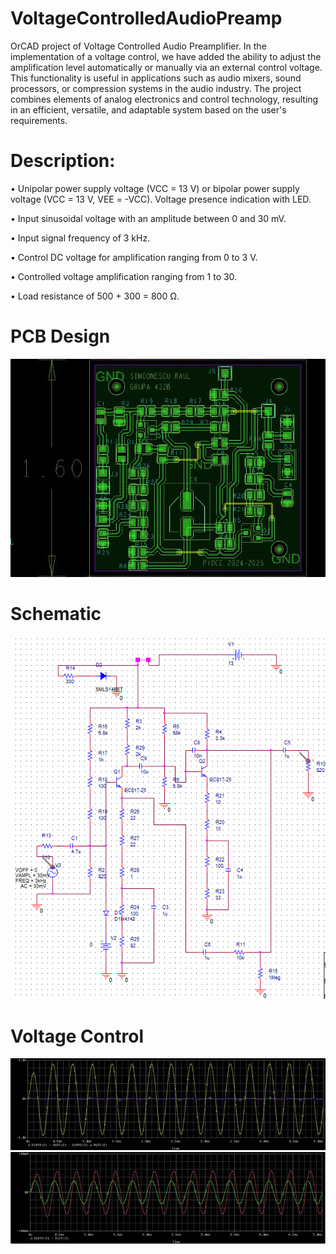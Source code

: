 # VoltageControlledAudioPreamp
OrCAD project of Voltage Controlled Audio Preamplifier.
In the implementation of a voltage control, we have added the ability to adjust the amplification level automatically or manually via an external control voltage. This functionality is useful in applications such as audio mixers, sound processors, or compression systems in the audio industry.
The project combines elements of analog electronics and control technology, resulting in an efficient, versatile, and adaptable system based on the user's requirements.

# Description:
  • Unipolar power supply voltage (VCC = 13 V) or bipolar power supply voltage (VCC = 13 V, VEE = -VCC). Voltage presence indication with LED.
  
  • Input sinusoidal voltage with an amplitude between 0 and 30 mV.
  
  • Input signal frequency of 3 kHz.
  
  • Control DC voltage for amplification ranging from 0 to 3 V.

  • Controlled voltage amplification ranging from 1 to 30.
  
  • Load resistance of 500 + 300 = 800 Ω.

  # PCB Design
  ![](Images/PCB_Design.jpg)

  # Schematic
   ![](Images/Schematic.jpg)

 # Voltage Control
   ![](Images/Amplificare.jpg)
   ![](Images/Repetor.jpg)
  
